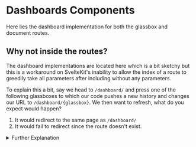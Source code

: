 # Dashboards Components

Here lies the dashboard implementation for both the glassbox and document routes.

## Why not inside the routes?

The dashboard implementations are located here which is a bit sketchy but this is a workaround on SvelteKit's inability to allow the index of a route to greedily take all parameters after including without any parameters. 

To explain this a bit, say we head to `/dashboard/` and press one of the following glassboxes to which our code pushes a new history and changes our URL to `/dashboard/{glassbox}`. We then want to refresh, what do you expect would happen?
1. It would redirect to the same page as `/dashboard/`
2. It would fail to redirect since the route doesn't exist.

<details>
    <summary>Further Explanation</summary>

    If the answer chosen was no.2 then correct. Sveltekit doesn't know that the route exists and therefore leads you to 
    a 404 error page. I don't know how to solve this without having to create duplicates of the same page, and so I decided 
    to make each dashboard into a component itself while making both routes.
</details>
